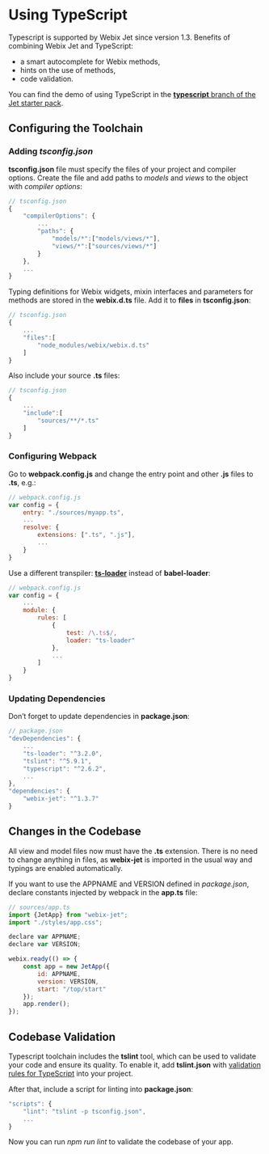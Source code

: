 # Using TypeScript

Typescript is supported by Webix Jet since version 1.3. Benefits of combining Webix Jet and TypeScript:

* a smart autocomplete for Webix methods,
* hints on the use of methods,
* code validation.

You can find the demo of using TypeScript in the [**typescript** branch of the Jet starter pack](https://github.com/webix-hub/jet-start/tree/typescript).

## Configuring the Toolchain

### Adding _tsconfig.json_

**tsconfig.json** file must specify the files of your project and compiler options. Create the file and add paths to _models_ and _views_ to the object with _compiler options_:

```javascript
// tsconfig.json
{
    "compilerOptions": {
        ...
        "paths": {
            "models/*":["models/views/*"],
            "views/*":["sources/views/*"]
        }
    },
    ...
}
```

Typing definitions for Webix widgets, mixin interfaces and parameters for methods are stored in the **webix.d.ts** file. Add it to **files** in **tsconfig.json**:

```javascript
// tsconfig.json
{
    ...
    "files":[
        "node_modules/webix/webix.d.ts"
    ]
}
```

Also include your source **.ts** files:

```javascript
// tsconfig.json
{
    ...
    "include":[
        "sources/**/*.ts"
    ]
}
```

### Configuring Webpack

Go to **webpack.config.js** and change the entry point and other **.js** files to **.ts**, e.g.:

```javascript
// webpack.config.js
var config = {
    entry: "./sources/myapp.ts",
    ...
    resolve: {
        extensions: [".ts", ".js"],
        ...
    }
}
```

Use a different transpiler: [**ts-loader**](https://github.com/TypeStrong/ts-loader) instead of **babel-loader**:

```javascript
// webpack.config.js
var config = {
    ...
    module: {
        rules: [
            {
                test: /\.ts$/,
                loader: "ts-loader"
            },
            ...
        ]
    }
}
```

### Updating Dependencies

Don’t forget to update dependencies in **package.json**:

```javascript
// package.json
"devDependencies": {
    ...
    "ts-loader": "^3.2.0",
    "tslint": "^5.9.1",
    "typescript": "^2.6.2",
    ...
},
"dependencies": {
    "webix-jet": "^1.3.7"
}
```

## Changes in the Codebase

All view and model files now must have the **.ts** extension. There is no need to change anything in files, as **webix-jet** is imported in the usual way and typings are enabled automatically.

If you want to use the APPNAME and VERSION defined in _package.json_, declare constants injected by webpack in the **app.ts** file:

```javascript
// sources/app.ts
import {JetApp} from "webix-jet";
import "./styles/app.css";

declare var APPNAME;
declare var VERSION;

webix.ready(() => {
    const app = new JetApp({
        id: APPNAME,
        version: VERSION,
        start: "/top/start"
    });
    app.render();
});
```

## Codebase Validation

Typescript toolchain includes the **tslint** tool, which can be used to validate your code and ensure its quality. To enable it, add **tslint.json** with [validation rules for TypeScript](https://github.com/webix-hub/jet-start/blob/typescript/tslint.json) into your project.

After that, include a script for linting into **package.json**:

```javascript
"scripts": {
    "lint": "tslint -p tsconfig.json",
    ...
}
```

Now you can run _npm run lint_ to validate the codebase of your app.

